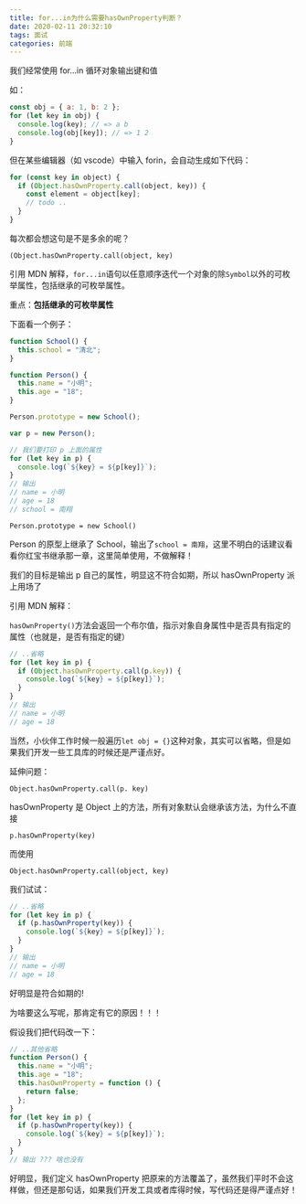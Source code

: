 ```yaml
---
title: for...in为什么需要hasOwnProperty判断？
date: 2020-02-11 20:32:10
tags: 面试
categories: 前端
---
```


我们经常使用 for...in 循环对象输出键和值

如：

```javascript
const obj = { a: 1, b: 2 };
for (let key in obj) {
  console.log(key); // => a b
  console.log(obj[key]); // => 1 2
}
```

但在某些编辑器（如 vscode）中输入 forin，会自动生成如下代码：

```javascript
for (const key in object) {
  if (Object.hasOwnProperty.call(object, key)) {
    const element = object[key];
    // todo ..
  }
}
```

每次都会想这句是不是多余的呢？

`(Object.hasOwnProperty.call(object, key)`

引用 MDN 解释，`for...in`语句以任意顺序迭代一个对象的除`Symbol`以外的可枚举属性，包括继承的可枚举属性。

重点：**包括继承的可枚举属性**

下面看一个例子：

```javascript
function School() {
  this.school = "清北";
}

function Person() {
  this.name = "小明";
  this.age = "18";
}

Person.prototype = new School();

var p = new Person();

// 我们要打印 p 上面的属性
for (let key in p) {
  console.log(`${key} = ${p[key]}`);
}
// 输出
// name = 小明
// age = 18
// school = 南翔
```

`Person.prototype = new School()`

Person 的原型上继承了 School，输出了`school = 南翔`，这里不明白的话建议看看你红宝书继承那一章，这里简单使用，不做解释！

我们的目标是输出 p 自己的属性，明显这不符合如期，所以 hasOwnProperty 派上用场了

引用 MDN 解释：

`hasOwnProperty()`方法会返回一个布尔值，指示对象自身属性中是否具有指定的属性（也就是，是否有指定的键）

```javascript
// ..省略
for (let key in p) {
  if (Object.hasOwnProperty.call(p.key)) {
    console.log(`${key} = ${p[key]}`);
  }
}
// 输出
// name = 小明
// age = 18
```

当然，小伙伴工作时候一般遍历`let obj = {}`这种对象，其实可以省略，但是如果我们开发一些工具库的时候还是严谨点好。

延伸问题：

`Object.hasOwnProperty.call(p. key)`

hasOwnProperty 是 Object 上的方法，所有对象默认会继承该方法，为什么不直接

`p.hasOwnProperty(key)`

而使用

`Object.hasOwnProperty.call(object, key)`

我们试试：

```javascript
// ..省略
for (let key in p) {
  if (p.hasOwnProperty(key)) {
    console.log(`${key} = ${p[key]}`);
  }
}
// 输出
// name = 小明
// age = 18
```

好明显是符合如期的!

为啥要这么写呢，那肯定有它的原因！！！

假设我们把代码改一下：

```javascript
// ..其他省略
function Person() {
  this.name = "小明";
  this.age = "18";
  this.hasOwnProperty = function () {
    return false;
  };
}
for (let key in p) {
  if (p.hasOwnProperty(key)) {
    console.log(`${key} = ${p[key]}`);
  }
}
// 输出 ??? 啥也没有
```

好明显，我们定义 hasOwnProperty 把原来的方法覆盖了，虽然我们平时不会这样做，但还是那句话，如果我们开发工具或者库得时候，写代码还是得严谨点好！
